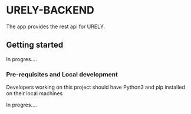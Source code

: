# URELY-BACKEND

The app provides the rest api for URELY.

## Getting started
In progres....

### Pre-requisites and Local development

Developers working on this project should have Python3 and pip installed on their local machines

In progres....

